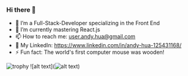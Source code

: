 ### Hi there 👋 

- 🔭 I’m a Full-Stack-Developer specializing in the Front End
- 🌱 I’m currently mastering React.js 
- 📫 How to reach me: user.andy.hua@gmail.com
- 💼 My LinkedIn: https://www.linkedin.com/in/andy-hua-125431168/ 
- ⚡ Fun fact: The world's first computer mouse was wooden!

![trophy](https://github-profile-trophy.vercel.app/?username=ahua1994&theme=onedark)
 ![alt text](![alt text](http://url/to/img.png))
